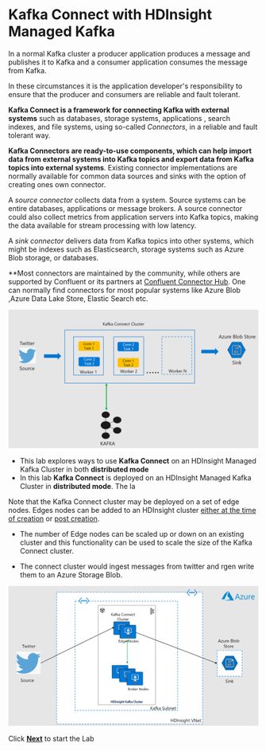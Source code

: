 # Kafka Connect with HDInsight Managed Kafka 

In a normal Kafka cluster a producer application produces a message and publishes it to Kafka and a consumer application consumes the message from Kafka. 

In these circumstances it is the application developer's responsibility to ensure that the producer and consumers are reliable and fault tolerant. 

**Kafka Connect is a framework for connecting Kafka with external systems**  such as databases, storage systems, applications , search indexes, and file systems, using so-called  _Connectors_, in a reliable and fault tolerant way.

**Kafka Connectors are ready-to-use components, which can help import data from external systems into Kafka topics and export data from Kafka topics into external systems**. Existing connector implementations are normally available for common data sources and sinks with the option of creating ones own connector.

A  _source connector_ collects data from a system. Source systems can be entire databases, applications or message brokers. A source connector could also collect metrics from application servers into Kafka topics, making the data available for stream processing with low latency.

A  _sink connector_  delivers data from Kafka topics into other systems, which might be indexes such as Elasticsearch, storage systems such as Azure Blob storage, or databases.

**Most connectors are maintained by the community, while others are supported by Confluent or its partners at [Confluent Connector Hub](https://www.confluent.io/hub/). One can normally find connectors for most popular systems like Azure Blob ,Azure Data Lake Store, Elastic Search etc. 


![HDInsight Kafka Schema Registry](https://github.com/arnabganguly/Kafkaconnect/blob/master/images/pic1.png)




- This lab explores ways to use **Kafka Connect** on an HDInsight Managed Kafka Cluster in both **distributed mode**
- In this lab **Kafka Connect**  is  deployed on an HDInsight Managed Kafka Cluster in **distributed mode**.  The la


Note that the Kafka Connect cluster may be deployed on a set of edge nodes. Edges nodes 
can be added to an HDInsight cluster [either at the time of creation](https://docs.microsoft.com/en-us/azure/hdinsight/hdinsight-apps-use-edge-node#add-an-edge-node-when-creating-a-cluster) or [post creation](https://docs.microsoft.com/en-us/azure/hdinsight/hdinsight-apps-use-edge-node#add-an-edge-node-to-an-existing-cluster). 

- The number of Edge nodes can be scaled up or down on an existing cluster and this functionality can be used to scale the size of the Kafka Connect cluster.

- The connect cluster would ingest messages from twitter and rgen write them to an Azure Storage Blob. 

![HDInsight Kafka Schema Registry](https://github.com/arnabganguly/Kafkaconnect/blob/master/images/pic2.png)

Click [**Next**](https://github.com/arnabganguly/Kafkaconnect/blob/master/HDInsightManagedKafka.md) to start the Lab 


<!--stackedit_data:
eyJoaXN0b3J5IjpbMTAxNTcxMjc5OSw3MjUzMjY5MjQsMTQ2MD
k3NDgwNCw4MDE1ODIyMjIsMTkwNTAzMDc3LDEyNjI5MDc1NjMs
LTE4NTU1ODE0NjMsMTYzNTcxMzc1NSwtOTcwNjA5MTk1LDIwMj
MyOTgwNzMsLTQ0MDU4Mzk2NywtMTI2Njc3MDUyNSwxNDkxNTM2
NjEsNjU1ODMxOTQ5LDg1MjMwMTQ1NSwyNzA1Mzk2NjldfQ==
-->
